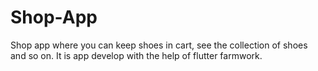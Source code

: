# Shop-App
Shop app where you can keep shoes in cart, see the collection of shoes and so on. It is app develop with the help of flutter farmwork.
